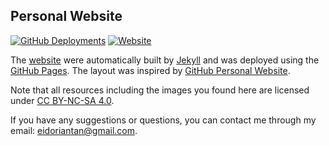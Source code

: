 
## Personal Website

[![GitHub Deployments](https://img.shields.io/github/deployments/eidoriantan/eidoriantan.github.io/github-pages)](https://github.com/eidoriantan/eidoriantan.github.io/deployments)
[![Website](https://img.shields.io/website?url=https%3A%2F%2Feidoriantan.tech)](https://eidoriantan.tech)

The [website](https://eidoriantan.github.io) were automatically built by
[Jekyll](https://jekyllrb.com) and was deployed using the
[GitHub Pages](https://pages.github.com). The layout was inspired by
[GitHub Personal Website](https://github.com/github/personal-website).

Note that all resources including the images you found here are licensed under
[CC BY-NC-SA 4.0](https://creativecommons.org/licenses/by-nc-sa/4.0/).

If you have any suggestions or questions, you can contact me through my email:
[eidoriantan@gmail.com](mailto:eidoriantan@gmail.com).
